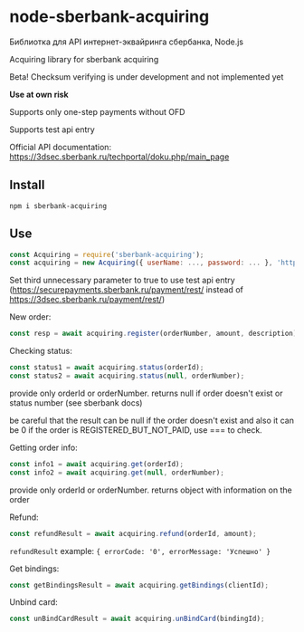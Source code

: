 # node-sberbank-acquiring

Библиотка для API интернет-эквайринга сбербанка, Node.js

Acquiring library for sberbank acquiring

Beta! Checksum verifying is under development and not implemented yet

**Use at own risk**

Supports only one-step payments without OFD

Supports test api entry

Official API documentation: https://3dsec.sberbank.ru/techportal/doku.php/main_page

## Install

`npm i sberbank-acquiring`

## Use

```javascript
const Acquiring = require('sberbank-acquiring');
const acquiring = new Acquiring({ userName: ..., password: ... }, 'https://success_link'[, true]);
```

Set third unnecessary parameter to true to use test api entry (https://securepayments.sberbank.ru/payment/rest/ instead of https://3dsec.sberbank.ru/payment/rest/)

New order:

```javascript
const resp = await acquiring.register(orderNumber, amount, description);
```

Checking status:

```javascript
const status1 = await acquiring.status(orderId);
const status2 = await acquiring.status(null, orderNumber);
```

provide only orderId or orderNumber.
returns null if order doesn't exist or status number (see sberbank docs)

be careful that the result can be null if the order doesn't exist and also it can be 0 if the order is REGISTERED_BUT_NOT_PAID, use === to check.

Getting order info:

```javascript
const info1 = await acquiring.get(orderId);
const info2 = await acquiring.get(null, orderNumber);
```

provide only orderId or orderNumber.
returns object with information on the order

Refund:

```javascript
const refundResult = await acquiring.refund(orderId, amount);
```

`refundResult` example: `{ errorCode: '0', errorMessage: 'Успешно' }`

Get bindings:

```javascript
const getBindingsResult = await acquiring.getBindings(clientId);
```

Unbind card:

```javascript
const unBindCardResult = await acquiring.unBindCard(bindingId);
```
